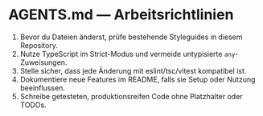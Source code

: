 # AGENTS.md — Arbeitsrichtlinien

1. Bevor du Dateien änderst, prüfe bestehende Styleguides in diesem Repository.
2. Nutze TypeScript im Strict-Modus und vermeide untypisierte `any`-Zuweisungen.
3. Stelle sicher, dass jede Änderung mit eslint/tsc/vitest kompatibel ist.
4. Dokumentiere neue Features im README, falls sie Setup oder Nutzung beeinflussen.
5. Schreibe getesteten, produktionsreifen Code ohne Platzhalter oder TODOs.
